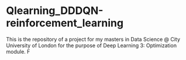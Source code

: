 # Qlearning_DDDQN-reinforcement_learning
This is the repository of a project for my masters in Data Science @ City University of London for the purpose of Deep Learning 3: Optimization module. F 
